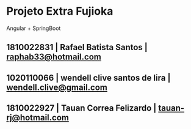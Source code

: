 # Projeto Extra Fujioka

Angular + SpringBoot

## 1810022831 | Rafael Batista Santos | raphab33@hotmail.com

## 1020110066 | wendell clive santos de lira | wendell.clive@gmail.com

## 1810022927 | Tauan Correa Felizardo | tauan-rj@hotmail.com

